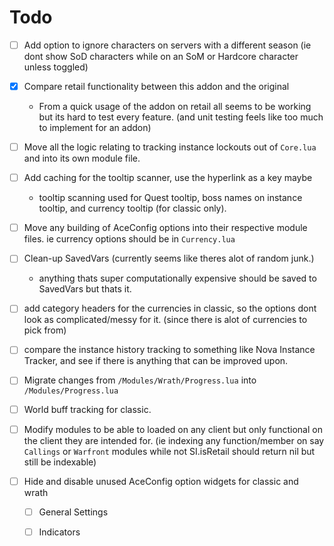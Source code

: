 # Todo

- [ ] Add option to ignore characters on servers with a different season (ie dont show SoD characters while on an SoM or Hardcore character unless toggled)

- [x] Compare retail functionality between this addon and the original
    - From a quick usage of the addon on retail all seems to be working but its hard to test every feature. (and unit testing feels like too much to implement for an addon)

- [ ] Move all the logic relating to tracking instance lockouts out of `Core.lua` and into its own module file. 

- [ ] Add caching for the tooltip scanner, use the hyperlink as a key maybe
    - tooltip scanning used for Quest tooltip, boss names on instance tooltip, and currency tooltip (for classic only).
 

- [ ] Move any building of AceConfig options into their respective module files. ie currency options should be in `Currency.lua`

- [ ] Clean-up SavedVars (currently seems like theres alot of random junk.)
    
    - anything thats super computationally expensive should be saved to SavedVars but thats it. 


- [ ] add category headers for the currencies in classic, so the options dont look as complicated/messy for it. (since there is alot of currencies to pick from)

- [ ] compare the instance history tracking to something like Nova Instance Tracker, and see if there is anything that can be improved upon.

- [ ] Migrate changes from `/Modules/Wrath/Progress.lua` into `/Modules/Progress.lua`

- [ ] World buff tracking for classic.

- [ ] Modify modules to be able to loaded on any client but only functional on the client they are intended for. (ie indexing any function/member on say `Callings` or `Warfront` modules while not SI.isRetail should return nil but still be indexable)

- [ ] Hide and disable unused AceConfig option widgets for classic and wrath
    
    - [ ] General Settings
    
    - [ ] Indicators